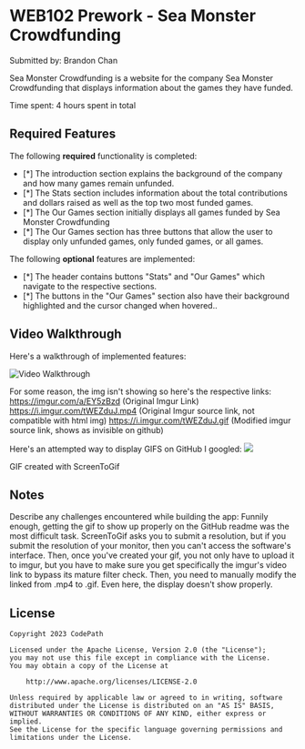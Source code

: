 # WEB102 Prework - Sea Monster Crowdfunding

Submitted by: Brandon Chan

Sea Monster Crowdfunding is a website for the company Sea Monster Crowdfunding that displays information about the games they have funded.

Time spent: 4 hours spent in total

## Required Features

The following **required** functionality is completed:

* [*] The introduction section explains the background of the company and how many games remain unfunded.
* [*] The Stats section includes information about the total contributions and dollars raised as well as the top two most funded games.
* [*] The Our Games section initially displays all games funded by Sea Monster Crowdfunding
* [*] The Our Games section has three buttons that allow the user to display only unfunded games, only funded games, or all games.

The following **optional** features are implemented:

* [*] The header contains buttons "Stats" and "Our Games" which navigate to the respective sections.
* [*] The buttons in the "Our Games" section also have their background highlighted and the cursor changed when hovered..
## Video Walkthrough

Here's a walkthrough of implemented features:

<img src='https://i.imgur.com/tWEZduJ.gif' title='Video Walkthrough' width='' alt='Video Walkthrough' />

For some reason, the img isn't showing so here's the respective links:
https://imgur.com/a/EY5zBzd (Original Imgur Link)
https://i.imgur.com/tWEZduJ.mp4 (Original Imgur source link, not compatible with html img)
https://i.imgur.com/tWEZduJ.gif  (Modified imgur source link, shows as invisible on github)

Here's an attempted way to display GIFS on GitHub I googled:
![](https://i.imgur.com/tWEZduJ.gif)

<!-- Replace this with whatever GIF tool you used! -->
GIF created with ScreenToGif
<!-- Recommended tools:
[Kap](https://getkap.co/) for macOS
[ScreenToGif](https://www.screentogif.com/) for Windows
[peek](https://github.com/phw/peek) for Linux. -->

## Notes

Describe any challenges encountered while building the app:
Funnily enough, getting the gif to show up properly on the GitHub readme was the most difficult task. ScreenToGif asks you to submit a resolution, but if you submit the resolution of your monitor, then you can't access the software's interface. Then, once you've created your gif, you not only have to upload it to imgur, but you have to make sure you get specifically the imgur's video link to bypass its mature filter check. Then, you need to manually modify the linked from .mp4 to .gif. Even here, the display doesn't show properly.

## License

    Copyright 2023 CodePath

    Licensed under the Apache License, Version 2.0 (the "License");
    you may not use this file except in compliance with the License.
    You may obtain a copy of the License at

        http://www.apache.org/licenses/LICENSE-2.0

    Unless required by applicable law or agreed to in writing, software
    distributed under the License is distributed on an "AS IS" BASIS,
    WITHOUT WARRANTIES OR CONDITIONS OF ANY KIND, either express or implied.
    See the License for the specific language governing permissions and
    limitations under the License.
